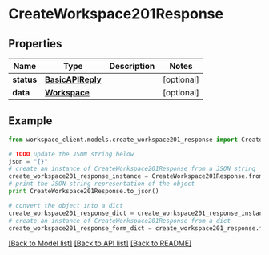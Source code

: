 # CreateWorkspace201Response


## Properties
Name | Type | Description | Notes
------------ | ------------- | ------------- | -------------
**status** | [**BasicAPIReply**](BasicAPIReply.md) |  | [optional] 
**data** | [**Workspace**](Workspace.md) |  | [optional] 

## Example

```python
from workspace_client.models.create_workspace201_response import CreateWorkspace201Response

# TODO update the JSON string below
json = "{}"
# create an instance of CreateWorkspace201Response from a JSON string
create_workspace201_response_instance = CreateWorkspace201Response.from_json(json)
# print the JSON string representation of the object
print CreateWorkspace201Response.to_json()

# convert the object into a dict
create_workspace201_response_dict = create_workspace201_response_instance.to_dict()
# create an instance of CreateWorkspace201Response from a dict
create_workspace201_response_form_dict = create_workspace201_response.from_dict(create_workspace201_response_dict)
```
[[Back to Model list]](../README.md#documentation-for-models) [[Back to API list]](../README.md#documentation-for-api-endpoints) [[Back to README]](../README.md)


